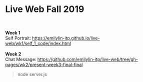 # Live Web Fall 2019

<br>

**Week 1** <br>
Self Portrait: https://emilylin-itp.github.io/live-web/wk1/self_1_code/index.html
<br>
<br>
**Week 2** <br>
Chat Message: https://github.com/emilylin-itp/live-web/tree/gh-pages/wk2/present-week3-final-final
>node server.js
